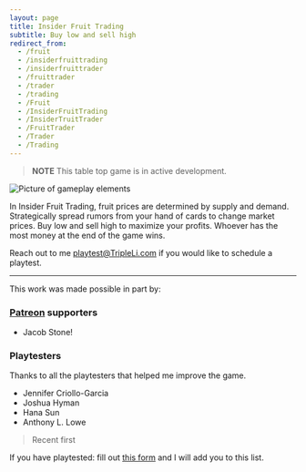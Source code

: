 ```yaml
---
layout: page
title: Insider Fruit Trading
subtitle: Buy low and sell high
redirect_from:
  - /fruit
  - /insiderfruittrading
  - /insiderfruittrader
  - /fruittrader
  - /trader
  - /trading
  - /Fruit
  - /InsiderFruitTrading
  - /InsiderTruitTrader
  - /FruitTrader
  - /Trader
  - /Trading
---
```


> **NOTE** 
> This table top game is in active development. 

![Picture of gameplay elements](/assets/img/Insider-Fruit-Trading_Game-pieces2.JPG)

In Insider Fruit Trading, fruit prices are determined by supply and demand. Strategically spread rumors from your hand of cards to change market prices. Buy low and sell high to maximize your profits. Whoever has the most money at the end of the game wins.

Reach out to me <playtest@TripleLi.com> if you would like to schedule a playtest.
___
This work was made possible in part by:
### [Patreon](https://patreon.com/TripleLi) supporters

* Jacob Stone!

### Playtesters

Thanks to all the playtesters that helped me improve the game.

* Jennifer Criollo-Garcia 
* Joshua Hyman
* Hana Sun
* Anthony L. Lowe

> Recent first

If you have playtested: fill out [this form](https://forms.gle/fdDuG1Amtx1wXTn28) and I will add you to this list. 
